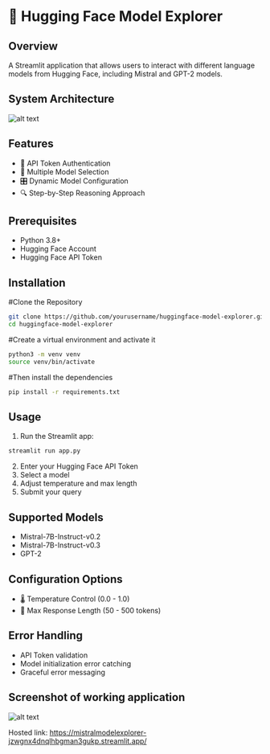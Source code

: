 # 🤖 Hugging Face Model Explorer

## Overview

A Streamlit application that allows users to interact with different language models from Hugging Face, including Mistral and GPT-2 models.

## System Architecture

![alt text](<Screenshot 2024-12-16 at 7.26.35 PM.png>)

## Features

- 🔑 API Token Authentication
- 🤖 Multiple Model Selection
- 🎛️ Dynamic Model Configuration
- 🔍 Step-by-Step Reasoning Approach

## Prerequisites

- Python 3.8+
- Hugging Face Account
- Hugging Face API Token

## Installation

#Clone the Repository

```bash
git clone https://github.com/yourusername/huggingface-model-explorer.git
cd huggingface-model-explorer
```

#Create a virtual environment and activate it

```bash
python3 -m venv venv
source venv/bin/activate

```

#Then install the dependencies

```bash
pip install -r requirements.txt
```

## Usage

1. Run the Streamlit app:

```bash
streamlit run app.py
```

2. Enter your Hugging Face API Token
3. Select a model
4. Adjust temperature and max length
5. Submit your query

## Supported Models

- Mistral-7B-Instruct-v0.2
- Mistral-7B-Instruct-v0.3
- GPT-2

## Configuration Options

- 🌡️ Temperature Control (0.0 - 1.0)
- 📏 Max Response Length (50 - 500 tokens)

## Error Handling

- API Token validation
- Model initialization error catching
- Graceful error messaging

## Screenshot of working application

![alt text](<Screenshot 2024-12-16 at 7.31.45 PM.png>)

Hosted link:
https://mistralmodelexplorer-jzwgnx4dnqlhbgman3gukp.streamlit.app/

